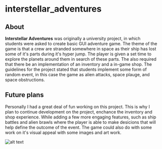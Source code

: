# interstellar_adventures

## About

**Interstellar Adventures** was originally a university project, in which students were asked to create basic GUI adventure game.
The theme of the game is that a crew are stranded somewhere in space as their ship has lost some of it's parts during it's hyper jump. The player is given a set time to explore the planets around them in search of these parts. The also required that there be an implementation of an inventory and a in-game shop. The guidelines for the project stated that students implement some form of random event, in this case the game as alien attacks, space plauge, and space obstructions.

## Future plans

Personally I had a great deal of fun working on this project. This is why I plan to continue development on the project, enchance the inventory and shop experience. While adding a few more engaging features, such as ship battles and alien brawls where the player is able to make desicions that will help define the outcome of the event. The game could also do with some work on it's visual appeal with some images and art work.

![alt text](showcase_images/main.jpg)

